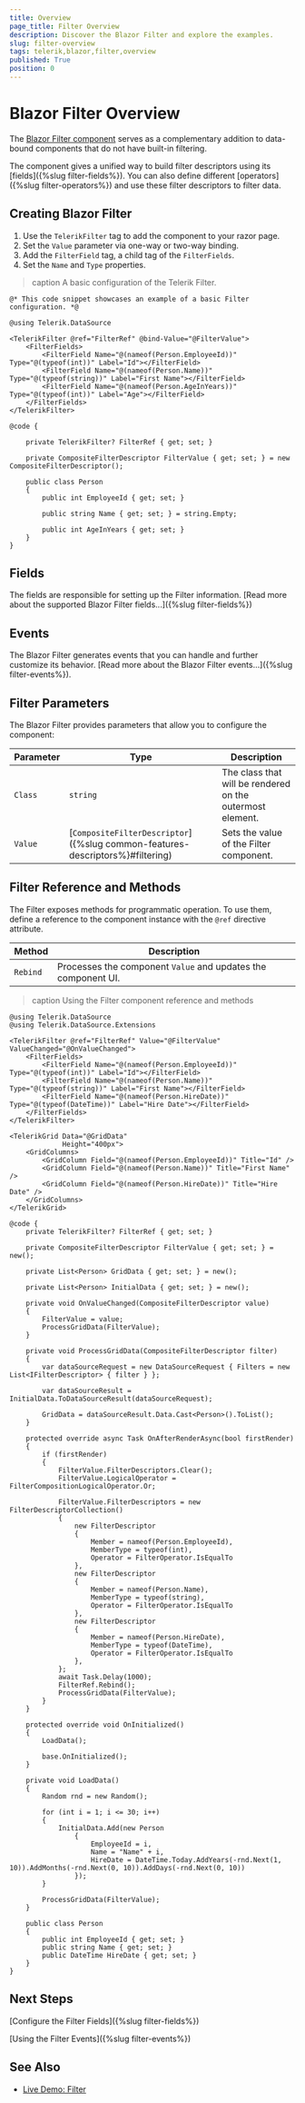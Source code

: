 ```yaml
---
title: Overview
page_title: Filter Overview
description: Discover the Blazor Filter and explore the examples.
slug: filter-overview
tags: telerik,blazor,filter,overview
published: True
position: 0
---
```


# Blazor Filter Overview
The <a href="https://www.telerik.com/blazor-ui/filter" target="_blank">Blazor Filter component</a> serves as a complementary addition to data-bound components that do not have built-in filtering.

The component gives a unified way to build filter descriptors using its [fields]({%slug filter-fields%}). You can also define different [operators]({%slug filter-operators%}) and use these filter descriptors to filter data.

## Creating Blazor Filter
1. Use the `TelerikFilter` tag to add the component to your razor page.
2. Set the `Value` parameter via one-way or two-way binding.
3. Add the `FilterField` tag, a child tag of the `FilterFields`.
4. Set the `Name` and `Type` properties.

>caption A basic configuration of the Telerik Filter.

````CSHTML
@* This code snippet showcases an example of a basic Filter configuration. *@

@using Telerik.DataSource

<TelerikFilter @ref="FilterRef" @bind-Value="@FilterValue">
    <FilterFields>
        <FilterField Name="@(nameof(Person.EmployeeId))" Type="@(typeof(int))" Label="Id"></FilterField>
        <FilterField Name="@(nameof(Person.Name))" Type="@(typeof(string))" Label="First Name"></FilterField>
        <FilterField Name="@(nameof(Person.AgeInYears))" Type="@(typeof(int))" Label="Age"></FilterField>
    </FilterFields>
</TelerikFilter>

@code {

    private TelerikFilter? FilterRef { get; set; }

    private CompositeFilterDescriptor FilterValue { get; set; } = new CompositeFilterDescriptor();

    public class Person
    {
        public int EmployeeId { get; set; }

        public string Name { get; set; } = string.Empty;

        public int AgeInYears { get; set; }
    }
}
````

## Fields
The fields are responsible for setting up the Filter information. [Read more about the supported Blazor Filter fields...]({%slug filter-fields%})

## Events
The Blazor Filter generates events that you can handle and further customize its behavior. [Read more about the Blazor Filter events...]({%slug filter-events%}).

## Filter Parameters
The Blazor Filter provides parameters that allow you to configure the component:

| Parameter | Type | Description |
| ----------- | ----------- | ----------- |
| `Class` | `string` | The class that will be rendered on the outermost element. |
| `Value` | [`CompositeFilterDescriptor`]({%slug common-features-descriptors%}#filtering) | Sets the value of the Filter component. |

## Filter Reference and Methods

The Filter exposes methods for programmatic operation. To use them, define a reference to the component instance with the `@ref` directive attribute.

| Method | Description |
| --- | --- |
| `Rebind` | Processes the component `Value` and updates the component UI. |

>caption Using the Filter component reference and methods

````CSHTML
@using Telerik.DataSource
@using Telerik.DataSource.Extensions

<TelerikFilter @ref="FilterRef" Value="@FilterValue" ValueChanged="@OnValueChanged">
    <FilterFields>
        <FilterField Name="@(nameof(Person.EmployeeId))" Type="@(typeof(int))" Label="Id"></FilterField>
        <FilterField Name="@(nameof(Person.Name))" Type="@(typeof(string))" Label="First Name"></FilterField>
        <FilterField Name="@(nameof(Person.HireDate))" Type="@(typeof(DateTime))" Label="Hire Date"></FilterField>
    </FilterFields>
</TelerikFilter>

<TelerikGrid Data="@GridData"
             Height="400px">
    <GridColumns>
        <GridColumn Field="@(nameof(Person.EmployeeId))" Title="Id" />
        <GridColumn Field="@(nameof(Person.Name))" Title="First Name" />
        <GridColumn Field="@(nameof(Person.HireDate))" Title="Hire Date" />
    </GridColumns>
</TelerikGrid>

@code {
    private TelerikFilter? FilterRef { get; set; }

    private CompositeFilterDescriptor FilterValue { get; set; } = new();

    private List<Person> GridData { get; set; } = new();

    private List<Person> InitialData { get; set; } = new();

    private void OnValueChanged(CompositeFilterDescriptor value)
    {
        FilterValue = value;
        ProcessGridData(FilterValue);
    }

    private void ProcessGridData(CompositeFilterDescriptor filter)
    {
        var dataSourceRequest = new DataSourceRequest { Filters = new List<IFilterDescriptor> { filter } };

        var dataSourceResult = InitialData.ToDataSourceResult(dataSourceRequest);

        GridData = dataSourceResult.Data.Cast<Person>().ToList();
    }

    protected override async Task OnAfterRenderAsync(bool firstRender)
    {
        if (firstRender)
        {
            FilterValue.FilterDescriptors.Clear();
            FilterValue.LogicalOperator = FilterCompositionLogicalOperator.Or;

            FilterValue.FilterDescriptors = new FilterDescriptorCollection() 
            {
                new FilterDescriptor
                {
                    Member = nameof(Person.EmployeeId),
                    MemberType = typeof(int),
                    Operator = FilterOperator.IsEqualTo
                },
                new FilterDescriptor
                {
                    Member = nameof(Person.Name),
                    MemberType = typeof(string),
                    Operator = FilterOperator.IsEqualTo
                },
                new FilterDescriptor
                {
                    Member = nameof(Person.HireDate),
                    MemberType = typeof(DateTime),
                    Operator = FilterOperator.IsEqualTo
                },
            };
            await Task.Delay(1000);
            FilterRef.Rebind();
            ProcessGridData(FilterValue);
        }
    }

    protected override void OnInitialized()
    {
        LoadData();

        base.OnInitialized();
    }

    private void LoadData()
    {
        Random rnd = new Random();

        for (int i = 1; i <= 30; i++)
        {
            InitialData.Add(new Person
                {
                    EmployeeId = i,
                    Name = "Name" + i,
                    HireDate = DateTime.Today.AddYears(-rnd.Next(1, 10)).AddMonths(-rnd.Next(0, 10)).AddDays(-rnd.Next(0, 10))
                });
        }

        ProcessGridData(FilterValue);
    }

    public class Person
    {
        public int EmployeeId { get; set; }
        public string Name { get; set; } 
        public DateTime HireDate { get; set; }
    }
}
````


## Next Steps
[Configure the Filter Fields]({%slug filter-fields%})

[Using the Filter Events]({%slug filter-events%})

## See Also

  * [Live Demo: Filter](https://demos.telerik.com/blazor-ui/filter/overview)
